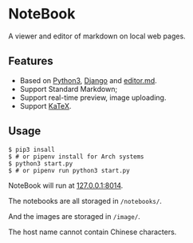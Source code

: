 # NoteBook

A viewer and editor of markdown on local web pages.

## Features

- Based on [Python3](https://www.python.org/), [Django](http://www.djangoproject.com/) and [editor.md](https://github.com/pandao/editor.md).
- Support Standard Markdown;
- Support real-time preview, image uploading.
- Support [KaTeX](https://katex.org).

## Usage

``` shell
$ pip3 insall
$ # or pipenv install for Arch systems
$ python3 start.py
$ # or pipenv run python3 start.py
```

NoteBook will run at [127.0.0.1:8014](http://127.0.0.1:8014).

The notebooks are all storaged in `/notebooks/`.

And the images are storaged in `/image/`.

The host name cannot contain Chinese characters.
